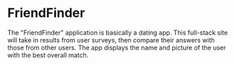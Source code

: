 # FriendFinder
The "FriendFinder" application is basically a dating app. This full-stack site will take in results from user surveys, then compare their answers with those from other users. The app displays the name and picture of the user with the best overall match. 

